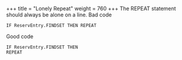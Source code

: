 +++
title = "Lonely Repeat"
weight = 760
+++
The REPEAT statement should always be alone on a line.
Bad code

    IF ReservEntry.FINDSET THEN REPEAT  
      
    

Good code

    IF ReservEntry.FINDSET THEN
    REPEAT

